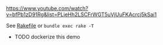 
https://www.youtube.com/watch?v=bfPb1zD91Rg&list=PLjeHh2LSCFrWGT5uVjUuFKAcrcj5kSai1

See [Rakefile](./Rakefile) or `bundle exec rake -T`

+ TODO dockerize this demo

